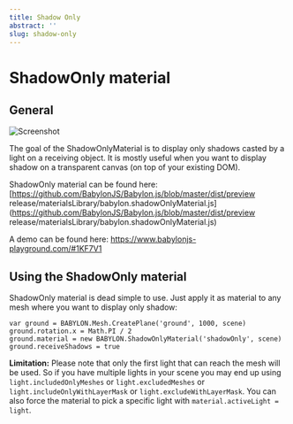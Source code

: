 ```yaml
---
title: Shadow Only
abstract: ''
slug: shadow-only
---
```


# ShadowOnly material

## General

![Screenshot](/img/extensions/materials/shadowOnly.jpg)

The goal of the ShadowOnlyMaterial is to display only shadows casted by a light on a receiving object. It is mostly useful when you want to display shadow on a transparent canvas (on top of your existing DOM).

ShadowOnly material can be found here: [https://github.com/BabylonJS/Babylon.js/blob/master/dist/preview release/materialsLibrary/babylon.shadowOnlyMaterial.js](https://github.com/BabylonJS/Babylon.js/blob/master/dist/preview release/materialsLibrary/babylon.shadowOnlyMaterial.js)

A demo can be found here: https://www.babylonjs-playground.com/#1KF7V1

## Using the ShadowOnly material

ShadowOnly material is dead simple to use. Just apply it as material to any mesh where you want to display only shadow:

```
var ground = BABYLON.Mesh.CreatePlane('ground', 1000, scene)
ground.rotation.x = Math.PI / 2
ground.material = new BABYLON.ShadowOnlyMaterial('shadowOnly', scene)
ground.receiveShadows = true

```

**Limitation:** Please note that only the first light that can reach the mesh will be used. 
So if you have multiple lights in your scene you may end up using `light.includedOnlyMeshes` or `light.excludedMeshes` or `light.includeOnlyWithLayerMask` or `light.excludeWithLayerMask`.
You can also force the material to pick a specific light with `material.activeLight = light`.


